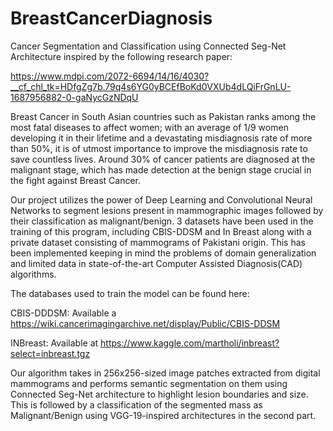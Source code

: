 # BreastCancerDiagnosis
Cancer Segmentation and Classification using Connected Seg-Net Architecture inspired by the following research paper:

https://www.mdpi.com/2072-6694/14/16/4030?__cf_chl_tk=HDfgZg7b.79q4s6YG0yBCEfBoKd0VXUb4dLQiFrGnLU-1687956882-0-gaNycGzNDqU

Breast Cancer in South Asian countries such as Pakistan ranks among the most fatal diseases to affect women; with an average of 1/9 women developing it in their lifetime and a devastating misdiagnosis rate of more than 50%, it is of utmost importance to improve the misdiagnosis rate to save countless lives. Around 30% of cancer patients are diagnosed at the malignant stage, which has made detection at the benign stage crucial in the fight against Breast Cancer.

Our project utilizes the power of Deep Learning and Convolutional Neural Networks to segment lesions present in mammographic images followed by their classification as malignant/benign. 3 datasets have been used in the training of this program, including CBIS-DDSM and In Breast along with a private dataset consisting of mammograms of Pakistani origin. This has been implemented keeping in mind the problems of domain generalization and limited data in state-of-the-art Computer Assisted Diagnosis(CAD) algorithms.

The databases used to train the model can be found here:

CBIS-DDDSM: Available a https://wiki.cancerimagingarchive.net/display/Public/CBIS-DDSM

INBreast: Available at https://www.kaggle.com/martholi/inbreast?select=inbreast.tgz

Our algorithm takes in 256x256-sized image patches extracted from digital mammograms and  performs semantic segmentation on them using Connected Seg-Net architecture to highlight lesion boundaries and size. This is followed by a classification of the segmented mass as Malignant/Benign using VGG-19-inspired architectures in the second part.   
